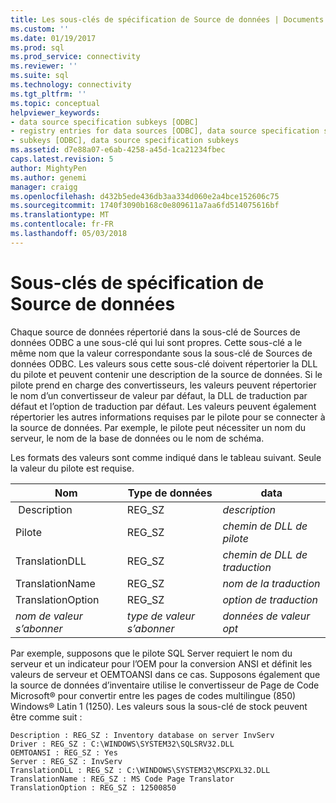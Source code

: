 ```yaml
---
title: Les sous-clés de spécification de Source de données | Documents Microsoft
ms.custom: ''
ms.date: 01/19/2017
ms.prod: sql
ms.prod_service: connectivity
ms.reviewer: ''
ms.suite: sql
ms.technology: connectivity
ms.tgt_pltfrm: ''
ms.topic: conceptual
helpviewer_keywords:
- data source specification subkeys [ODBC]
- registry entries for data sources [ODBC], data source specification subkeys
- subkeys [ODBC], data source specification subkeys
ms.assetid: d7e88a07-e6ab-4258-a45d-1ca21234fbec
caps.latest.revision: 5
author: MightyPen
ms.author: genemi
manager: craigg
ms.openlocfilehash: d432b5ede436db3aa334d060e2a4bce152606c75
ms.sourcegitcommit: 1740f3090b168c0e809611a7aa6fd514075616bf
ms.translationtype: MT
ms.contentlocale: fr-FR
ms.lasthandoff: 05/03/2018
---
```

# <a name="data-source-specification-subkeys"></a>Sous-clés de spécification de Source de données
Chaque source de données répertorié dans la sous-clé de Sources de données ODBC a une sous-clé qui lui sont propres. Cette sous-clé a le même nom que la valeur correspondante sous la sous-clé de Sources de données ODBC. Les valeurs sous cette sous-clé doivent répertorier la DLL du pilote et peuvent contenir une description de la source de données. Si le pilote prend en charge des convertisseurs, les valeurs peuvent répertorier le nom d’un convertisseur de valeur par défaut, la DLL de traduction par défaut et l’option de traduction par défaut. Les valeurs peuvent également répertorier les autres informations requises par le pilote pour se connecter à la source de données. Par exemple, le pilote peut nécessiter un nom du serveur, le nom de la base de données ou le nom de schéma.  
  
 Les formats des valeurs sont comme indiqué dans le tableau suivant. Seule la valeur du pilote est requise.  
  
|Nom|Type de données|data|  
|----------|---------------|----------|  
| Description|REG_SZ|*description*|  
|Pilote|REG_SZ|*chemin de DLL de pilote*|  
|TranslationDLL|REG_SZ|*chemin de DLL de traduction*|  
|TranslationName|REG_SZ|*nom de la traduction*|  
|TranslationOption|REG_SZ|*option de traduction*|  
|*nom de valeur s’abonner*|*type de valeur s’abonner*|*données de valeur opt*|  
  
 Par exemple, supposons que le pilote SQL Server requiert le nom du serveur et un indicateur pour l’OEM pour la conversion ANSI et définit les valeurs de serveur et OEMTOANSI dans ce cas. Supposons également que la source de données d’inventaire utilise le convertisseur de Page de Code Microsoft® pour convertir entre les pages de codes multilingue (850) Windows® Latin 1 (1250). Les valeurs sous la sous-clé de stock peuvent être comme suit :  
  
```  
Description : REG_SZ : Inventory database on server InvServ  
Driver : REG_SZ : C:\WINDOWS\SYSTEM32\SQLSRV32.DLL  
OEMTOANSI : REG_SZ : Yes  
Server : REG_SZ : InvServ  
TranslationDLL : REG_SZ : C:\WINDOWS\SYSTEM32\MSCPXL32.DLL  
TranslationName : REG_SZ : MS Code Page Translator  
TranslationOption : REG_SZ : 12500850  
```
